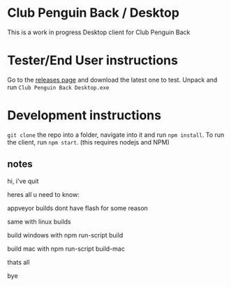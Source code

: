 # Club Penguin Back / Desktop
This is a work in progress Desktop client for Club Penguin Back

# Tester/End User instructions
Go to the [releases page](https://github.com/cpback/desktop/releases) and download the latest one to test. Unpack and run `Club Penguin Back Desktop.exe`

# Development instructions
`git clone` the repo into a folder, navigate into it and run `npm install`. To run the client, run `npm start`. (this requires nodejs and NPM)

## notes
hi, i've quit

heres all u need to know:

appveyor builds dont have flash for some reason

same with linux builds

build windows with npm run-script build

build mac with npm run-script build-mac

thats all

bye
